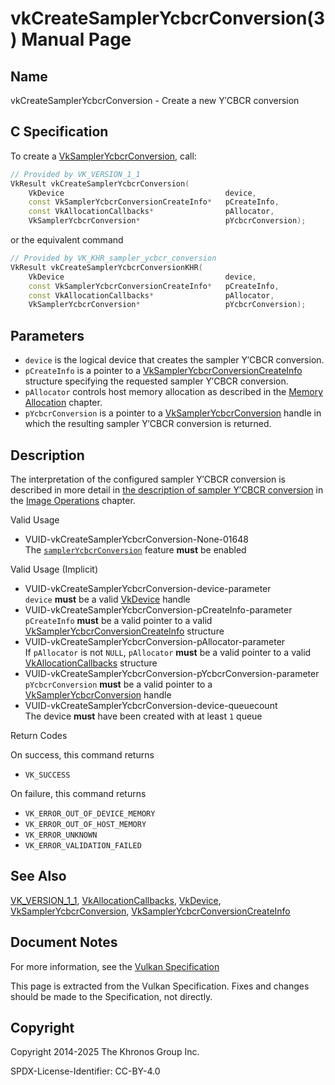 # vkCreateSamplerYcbcrConversion(3) Manual Page

## Name

vkCreateSamplerYcbcrConversion - Create a new Y′CBCR conversion



## [](#_c_specification)C Specification

To create a [VkSamplerYcbcrConversion](https://registry.khronos.org/vulkan/specs/latest/man/html/VkSamplerYcbcrConversion.html), call:

```c++
// Provided by VK_VERSION_1_1
VkResult vkCreateSamplerYcbcrConversion(
    VkDevice                                    device,
    const VkSamplerYcbcrConversionCreateInfo*   pCreateInfo,
    const VkAllocationCallbacks*                pAllocator,
    VkSamplerYcbcrConversion*                   pYcbcrConversion);
```

or the equivalent command

```c++
// Provided by VK_KHR_sampler_ycbcr_conversion
VkResult vkCreateSamplerYcbcrConversionKHR(
    VkDevice                                    device,
    const VkSamplerYcbcrConversionCreateInfo*   pCreateInfo,
    const VkAllocationCallbacks*                pAllocator,
    VkSamplerYcbcrConversion*                   pYcbcrConversion);
```

## [](#_parameters)Parameters

- `device` is the logical device that creates the sampler Y′CBCR conversion.
- `pCreateInfo` is a pointer to a [VkSamplerYcbcrConversionCreateInfo](https://registry.khronos.org/vulkan/specs/latest/man/html/VkSamplerYcbcrConversionCreateInfo.html) structure specifying the requested sampler Y′CBCR conversion.
- `pAllocator` controls host memory allocation as described in the [Memory Allocation](https://registry.khronos.org/vulkan/specs/latest/html/vkspec.html#memory-allocation) chapter.
- `pYcbcrConversion` is a pointer to a [VkSamplerYcbcrConversion](https://registry.khronos.org/vulkan/specs/latest/man/html/VkSamplerYcbcrConversion.html) handle in which the resulting sampler Y′CBCR conversion is returned.

## [](#_description)Description

The interpretation of the configured sampler Y′CBCR conversion is described in more detail in [the description of sampler Y′CBCR conversion](https://registry.khronos.org/vulkan/specs/latest/html/vkspec.html#textures-sampler-YCbCr-conversion) in the [Image Operations](https://registry.khronos.org/vulkan/specs/latest/html/vkspec.html#textures) chapter.

Valid Usage

- [](#VUID-vkCreateSamplerYcbcrConversion-None-01648)VUID-vkCreateSamplerYcbcrConversion-None-01648  
  The [`samplerYcbcrConversion`](https://registry.khronos.org/vulkan/specs/latest/html/vkspec.html#features-samplerYcbcrConversion) feature **must** be enabled

Valid Usage (Implicit)

- [](#VUID-vkCreateSamplerYcbcrConversion-device-parameter)VUID-vkCreateSamplerYcbcrConversion-device-parameter  
  `device` **must** be a valid [VkDevice](https://registry.khronos.org/vulkan/specs/latest/man/html/VkDevice.html) handle
- [](#VUID-vkCreateSamplerYcbcrConversion-pCreateInfo-parameter)VUID-vkCreateSamplerYcbcrConversion-pCreateInfo-parameter  
  `pCreateInfo` **must** be a valid pointer to a valid [VkSamplerYcbcrConversionCreateInfo](https://registry.khronos.org/vulkan/specs/latest/man/html/VkSamplerYcbcrConversionCreateInfo.html) structure
- [](#VUID-vkCreateSamplerYcbcrConversion-pAllocator-parameter)VUID-vkCreateSamplerYcbcrConversion-pAllocator-parameter  
  If `pAllocator` is not `NULL`, `pAllocator` **must** be a valid pointer to a valid [VkAllocationCallbacks](https://registry.khronos.org/vulkan/specs/latest/man/html/VkAllocationCallbacks.html) structure
- [](#VUID-vkCreateSamplerYcbcrConversion-pYcbcrConversion-parameter)VUID-vkCreateSamplerYcbcrConversion-pYcbcrConversion-parameter  
  `pYcbcrConversion` **must** be a valid pointer to a [VkSamplerYcbcrConversion](https://registry.khronos.org/vulkan/specs/latest/man/html/VkSamplerYcbcrConversion.html) handle
- [](#VUID-vkCreateSamplerYcbcrConversion-device-queuecount)VUID-vkCreateSamplerYcbcrConversion-device-queuecount  
  The device **must** have been created with at least `1` queue

Return Codes

On success, this command returns

- `VK_SUCCESS`

On failure, this command returns

- `VK_ERROR_OUT_OF_DEVICE_MEMORY`
- `VK_ERROR_OUT_OF_HOST_MEMORY`
- `VK_ERROR_UNKNOWN`
- `VK_ERROR_VALIDATION_FAILED`

## [](#_see_also)See Also

[VK\_VERSION\_1\_1](https://registry.khronos.org/vulkan/specs/latest/man/html/VK_VERSION_1_1.html), [VkAllocationCallbacks](https://registry.khronos.org/vulkan/specs/latest/man/html/VkAllocationCallbacks.html), [VkDevice](https://registry.khronos.org/vulkan/specs/latest/man/html/VkDevice.html), [VkSamplerYcbcrConversion](https://registry.khronos.org/vulkan/specs/latest/man/html/VkSamplerYcbcrConversion.html), [VkSamplerYcbcrConversionCreateInfo](https://registry.khronos.org/vulkan/specs/latest/man/html/VkSamplerYcbcrConversionCreateInfo.html)

## [](#_document_notes)Document Notes

For more information, see the [Vulkan Specification](https://registry.khronos.org/vulkan/specs/latest/html/vkspec.html#vkCreateSamplerYcbcrConversion)

This page is extracted from the Vulkan Specification. Fixes and changes should be made to the Specification, not directly.

## [](#_copyright)Copyright

Copyright 2014-2025 The Khronos Group Inc.

SPDX-License-Identifier: CC-BY-4.0